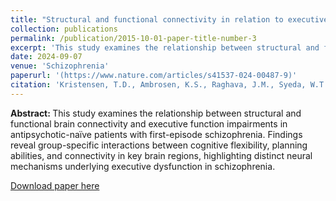 ```yaml
---
title: "Structural and functional connectivity in relation to executive functions in antipsychotic-naïve patients with first episode schizophrenia."
collection: publications
permalink: /publication/2015-10-01-paper-title-number-3
excerpt: 'This study examines the relationship between structural and functional brain connectivity and executive function impairments in antipsychotic-naïve patients with first-episode schizophrenia. Findings reveal group-specific interactions between cognitive flexibility, planning abilities, and connectivity in key brain regions, highlighting distinct neural mechanisms underlying executive dysfunction in schizophrenia.'
date: 2024-09-07
venue: 'Schizophrenia'
paperurl: '(https://www.nature.com/articles/s41537-024-00487-9)'
citation: 'Kristensen, T.D., Ambrosen, K.S., Raghava, J.M., Syeda, W.T., Dhollander, T., Lemvigh, C.K., Bojesen, K.B., Barber, A.D., Nielsen, M.Ø., Rostrup, E. and Pantelis, C., 2024. Structural and functional connectivity in relation to executive functions in antipsychotic-naïve patients with first episode schizophrenia. Schizophrenia, 10(1), p.72'
---
```

<b> Abstract: </b> This study examines the relationship between structural and functional brain connectivity and executive function impairments in antipsychotic-naïve patients with first-episode schizophrenia. Findings reveal group-specific interactions between cognitive flexibility, planning abilities, and connectivity in key brain regions, highlighting distinct neural mechanisms underlying executive dysfunction in schizophrenia.

[Download paper here](https://www.nature.com/articles/s41537-024-00487-9)


